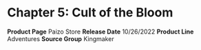 ﻿---
id: '174'
name: Chapter 5. Cult of the Bloom
rarity: Common
source: null
trait: null
type: Source

---
# Chapter 5: Cult of the Bloom

**Product Page** Paizo Store
**Release Date** 10/26/2022
**Product Line** Adventures
**Source Group** Kingmaker